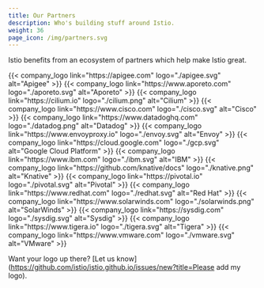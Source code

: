 ```yaml
---
title: Our Partners
description: Who's building stuff around Istio.
weight: 36
page_icon: /img/partners.svg
---
```


Istio benefits from an ecosystem of partners which help make Istio great.

<div class="logo-gallery">
    {{< company_logo link="https://apigee.com" logo="./apigee.svg" alt="Apigee" >}}
    {{< company_logo link="https://www.aporeto.com" logo="./aporeto.svg" alt="Aporeto" >}}
    {{< company_logo link="https://cilium.io" logo="./cilium.png" alt="Cilium" >}}
    {{< company_logo link="https://www.cisco.com" logo="./cisco.svg" alt="Cisco" >}}
    {{< company_logo link="https://www.datadoghq.com" logo="./datadog.png" alt="Datadog" >}}
    {{< company_logo link="https://www.envoyproxy.io" logo="./envoy.svg" alt="Envoy" >}}
    {{< company_logo link="https://cloud.google.com" logo="./gcp.svg" alt="Google Cloud Platform" >}}
    {{< company_logo link="https://www.ibm.com" logo="./ibm.svg" alt="IBM" >}}
    {{< company_logo link="https://github.com/knative/docs" logo="./knative.png" alt="Knative" >}}
    {{< company_logo link="https://pivotal.io" logo="./pivotal.svg" alt="Pivotal" >}}
    {{< company_logo link="https://www.redhat.com" logo="./redhat.svg" alt="Red Hat" >}}
    {{< company_logo link="https://www.solarwinds.com" logo="./solarwinds.png" alt="SolarWinds" >}}
    {{< company_logo link="https://sysdig.com" logo="./sysdig.svg" alt="Sysdig" >}}
    {{< company_logo link="https://www.tigera.io" logo="./tigera.svg" alt="Tigera" >}}
    {{< company_logo link="https://www.vmware.com" logo="./vmware.svg" alt="VMware" >}}
</div>

Want your logo up there? [Let us know](https://github.com/istio/istio.github.io/issues/new?title=Please add my logo).
